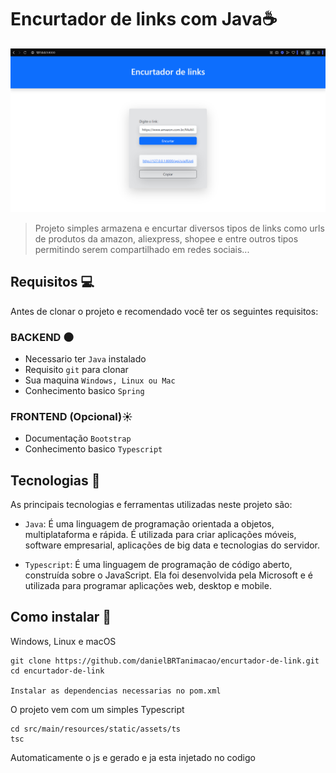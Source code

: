 # Encurtador de links com Java☕

![img-project](./img-project/img-project.png)

> Projeto simples armazena e encurtar diversos tipos de links como urls de produtos da amazon, aliexpress, shopee e entre outros tipos permitindo serem compartilhado em redes sociais...

## Requisitos 💻

Antes de clonar o projeto e recomendado você ter os seguintes requisitos:

### BACKEND 🌑

-   Necessario ter `Java` instalado
-   Requisito `git` para clonar
-   Sua maquina `Windows, Linux ou Mac`
-   Conhecimento basico `Spring`

### FRONTEND (Opcional)☀️

-   Documentação `Bootstrap`
-   Conhecimento basico `Typescript`

## Tecnologias 🚀

As principais tecnologias e ferramentas utilizadas neste projeto são:

-   `Java`: É uma linguagem de programação orientada a objetos, multiplataforma e rápida. É utilizada para criar aplicações móveis, software empresarial, aplicações de big data e tecnologias do servidor.

-   `Typescript`: É uma linguagem de programação de código aberto, construída sobre o JavaScript. Ela foi desenvolvida pela Microsoft e é utilizada para programar aplicações web, desktop e mobile.

## Como instalar 🚀

Windows, Linux e macOS

```
git clone https://github.com/danielBRTanimacao/encurtador-de-link.git
cd encurtador-de-link

Instalar as dependencias necessarias no pom.xml
```

O projeto vem com um simples Typescript

```
cd src/main/resources/static/assets/ts
tsc
```

Automaticamente o js e gerado e ja esta injetado no codigo
